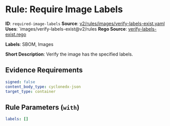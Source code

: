 # Rule: Require Image Labels

**ID**: `required-image-labels`
**Source**: [v2/rules/images/verify-labels-exist.yaml](https://github.com/scribe-public/sample-policies/v2/rules/images/verify-labels-exist.yaml)
**Uses**: `images/verify-labels-exist@v2/rules
**Rego Source**: [verify-labels-exist.rego](https://github.com/scribe-public/sample-policies/v2/rules/images/verify-labels-exist.rego)

**Labels**: SBOM, Images

**Short Description**: Verify the image has the specified labels.

## Evidence Requirements

```yaml
signed: false
content_body_type: cyclonedx-json
target_type: container
```
## Rule Parameters (`with`)

```yaml
labels: []
```
